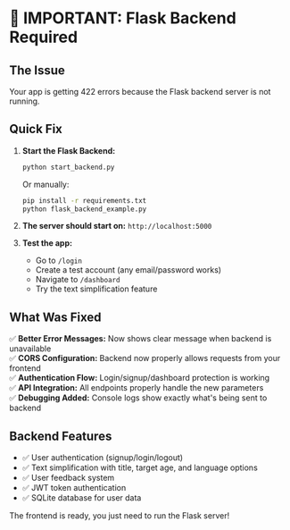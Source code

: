# 🚨 IMPORTANT: Flask Backend Required

## The Issue
Your app is getting 422 errors because the Flask backend server is not running.

## Quick Fix
1. **Start the Flask Backend:**
   ```bash
   python start_backend.py
   ```
   
   Or manually:
   ```bash
   pip install -r requirements.txt
   python flask_backend_example.py
   ```

2. **The server should start on:** `http://localhost:5000`

3. **Test the app:**
   - Go to `/login`
   - Create a test account (any email/password works)
   - Navigate to `/dashboard` 
   - Try the text simplification feature

## What Was Fixed
✅ **Better Error Messages:** Now shows clear message when backend is unavailable  
✅ **CORS Configuration:** Backend now properly allows requests from your frontend  
✅ **Authentication Flow:** Login/signup/dashboard protection is working  
✅ **API Integration:** All endpoints properly handle the new parameters  
✅ **Debugging Added:** Console logs show exactly what's being sent to backend  

## Backend Features
- ✅ User authentication (signup/login/logout)
- ✅ Text simplification with title, target age, and language options
- ✅ User feedback system
- ✅ JWT token authentication
- ✅ SQLite database for user data

The frontend is ready, you just need to run the Flask server!